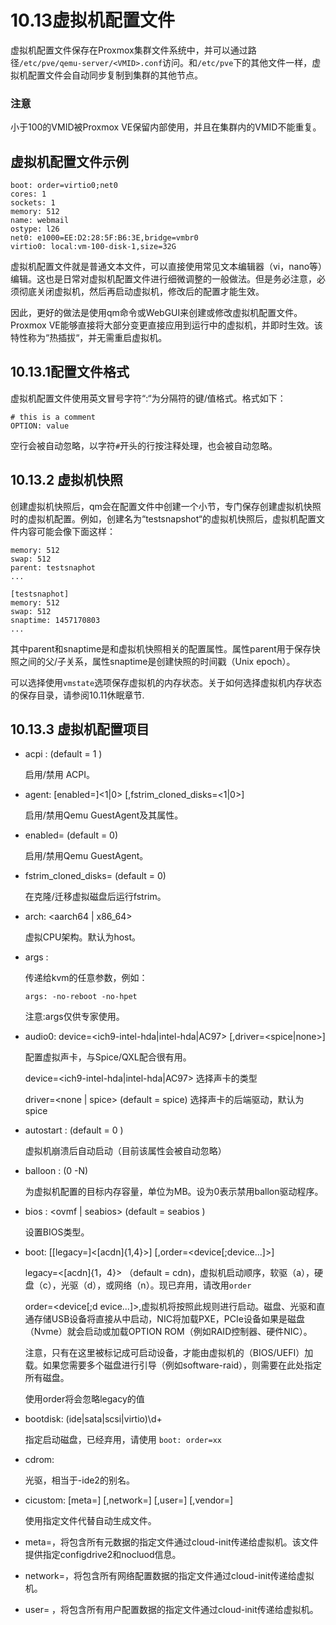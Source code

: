 # 10.13虚拟机配置文件

虚拟机配置文件保存在Proxmox集群文件系统中，并可以通过路径`/etc/pve/qemu-server/<VMID>.conf`访问。和`/etc/pve`下的其他文件一样，虚拟机配置文件会自动同步复制到集群的其他节点。

### 注意

小于100的VMID被Proxmox VE保留内部使用，并且在集群内的VMID不能重复。

## 虚拟机配置文件示例

```
boot: order=virtio0;net0
cores: 1
sockets: 1
memory: 512
name: webmail
ostype: l26
net0: e1000=EE:D2:28:5F:B6:3E,bridge=vmbr0
virtio0: local:vm-100-disk-1,size=32G
```

虚拟机配置文件就是普通文本文件，可以直接使用常见文本编辑器（vi，nano等）编辑。这也是日常对虚拟机配置文件进行细微调整的一般做法。但是务必注意，必须彻底关闭虚拟机，然后再启动虚拟机，修改后的配置才能生效。

因此，更好的做法是使用qm命令或WebGUI来创建或修改虚拟机配置文件。Proxmox VE能够直接将大部分变更直接应用到运行中的虚拟机，并即时生效。该特性称为“热插拔“，并无需重启虚拟机。

## 10.13.1配置文件格式
虚拟机配置文件使用英文冒号字符“:“为分隔符的键/值格式。格式如下：

```
# this is a comment
OPTION: value
```

空行会被自动忽略，以字符`#`开头的行按注释处理，也会被自动忽略。

## 10.13.2 虚拟机快照

创建虚拟机快照后，qm会在配置文件中创建一个小节，专门保存创建虚拟机快照时的虚拟机配置。例如，创建名为“testsnapshot“的虚拟机快照后，虚拟机配置文件内容可能会像下面这样：


```
memory: 512
swap: 512
parent: testsnaphot
...

[testsnaphot]
memory: 512
swap: 512
snaptime: 1457170803
...
```

其中parent和snaptime是和虚拟机快照相关的配置属性。属性parent用于保存快照之间的父/子关系，属性snaptime是创建快照的时间戳（Unix epoch）。

可以选择使用`vmstate`选项保存虚拟机的内存状态。关于如何选择虚拟机内存状态的保存目录，请参阅10.11休眠章节.

## 10.13.3 虚拟机配置项目

- acpi : <boolean> (default = 1 )
  
  启用/禁用 ACPI。

- agent: [enabled=]<1|0> [,fstrim_cloned_disks=<1|0>]

  启用/禁用Qemu GuestAgent及其属性。

- enabled=<boolean> (default = 0)

  启用/禁用Qemu GuestAgent。

- fstrim_cloned_disks=<boolean> (default = 0)

  在克隆/迁移虚拟磁盘后运行fstrim。

- arch: <aarch64 | x86_64>

  虚拟CPU架构。默认为host。

- args : <string>

  传递给kvm的任意参数，例如：
  
  ```
  args: -no-reboot -no-hpet
  ```

  注意:args仅供专家使用。

- audio0: device=<ich9-intel-hda|intel-hda|AC97> [,driver=<spice|none>]
 
  配置虚拟声卡，与Spice/QXL配合很有用。

  device=<ich9-intel-hda|intel-hda|AC97> 选择声卡的类型

  driver=<none | spice> (default = spice) 选择声卡的后端驱动，默认为spice


- autostart : <boolean> (default = 0 )

  虚拟机崩溃后自动启动（目前该属性会被自动忽略）

- balloon : <integer> (0 -N)

  为虚拟机配置的目标内存容量，单位为MB。设为0表示禁用ballon驱动程序。
  
- bios : <ovmf | seabios> (default = seabios )

  设置BIOS类型。

- boot: [[legacy=]<[acdn]{1,4}>] [,order=<device[;device...]>]

  legacy=<[acdn]{1，4}> （default = cdn)，虚拟机启动顺序，软驱（a），硬盘（c），光驱（d），或网络（n）。现已弃用，请改用`order`

  order=<device[;d evice...]>,虚拟机将按照此规则进行启动。磁盘、光驱和直通存储USB设备将直接从中启动，NIC将加载PXE，PCIe设备如果是磁盘（Nvme）就会启动或加载OPTION ROM（例如RAID控制器、硬件NIC）。

  注意，只有在这里被标记成可启动设备，才能由虚拟机的（BIOS/UEFI）加载。如果您需要多个磁盘进行引导（例如software-raid），则需要在此处指定所有磁盘。
  
  使用order将会忽略legacy的值

- bootdisk: (ide|sata|scsi|virtio)\d+
 
  指定启动磁盘，已经弃用，请使用 `boot: order=xx`

- cdrom:<volume>

  光驱，相当于-ide2的别名。

- cicustom: [meta=<volume>] [,network=<volume>] [,user=<volume>] [,vendor=<volume>]

  使用指定文件代替自动生成文件。

 - meta=<volume>，将包含所有元数据的指定文件通过cloud-init传递给虚拟机。该文件提供指定configdrive2和nocluod信息。

 - network=<volume>，将包含所有网络配置数据的指定文件通过cloud-init传递给虚拟机。

 - user=<volume> ，将包含所有用户配置数据的指定文件通过cloud-init传递给虚拟机。